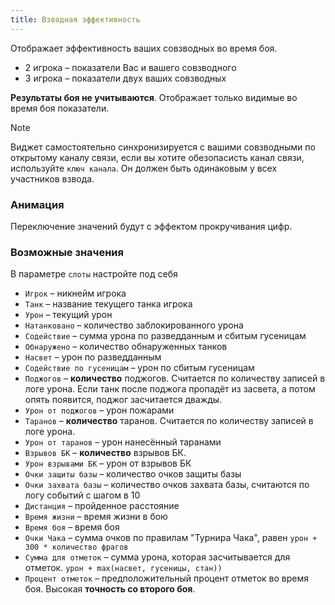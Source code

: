 ```yaml
---
title: Взводная эффективность
---
```


Отображает эффективность ваших совзводных во время боя.
- 2 игрока – показатели Вас и вашего совзводного
- 3 игрока – показатели двух ваших совзводных

**Результаты боя не учитываются**. Отображает только видимые во время боя показатели.

> [!NOTE]
> Виджет самостоятельно синхронизируется с вашими совзводными по открытому каналу связи, если вы хотите обезопасисть канал связи, используйте `ключ канала`. Он должен быть одинаковым у всех участников взвода.

### Анимация
Переключение значений будут с эффектом прокручивания цифр.


### Возможные значения
В параметре `слоты` настройте под себя

- `Игрок` – никнейм игрока
- `Танк` – название текущего танка игрока
- `Урон` – текущий урон
- `Натанковано` – количество заблокированного урона
- `Содействие` – сумма урона по разведданным и сбитым гусеницам
- `Обнаружено` – количество обнаруженных танков
- `Насвет` – урон по разведданным
- `Содействие по гусеницам` – урон по сбитым гусеницам
- `Поджогов` – **количество** поджогов. Считается по количеству записей в логе урона. Если танк после поджога пропадёт из засвета, а потом опять появится, поджог засчитается дважды.
- `Урон от поджогов` – урон пожарами
- `Таранов` – **количество** таранов. Считается по количеству записей в логе урона. 
- `Урон от таранов` – урон нанесённый таранами
- `Взрывов БК` – **количество** взрывов БК.
- `Урон взрывами БК` – урон от взрывов БК
- `Очки защиты базы` – количество очков защиты базы
- `Очки захвата базы` – количество очков захвата базы, считаются по логу событий с шагом в 10
- `Дистанция` – пройденное расстояние
- `Время жизни` – время жизни в бою
- `Время боя` – время боя
- `Очки Чака` – сумма очков по правилам "Турнира Чака", равен `урон + 300 * количество фрагов`
- `Сумма для отметок` – сумма урона, которая засчитывается для отметок. `урон + max(насвет, гусеницы, стан))`
- `Процент отметок` – предположительный процент отметок во время боя. Высокая **точность со второго боя**.